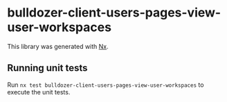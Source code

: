 # bulldozer-client-users-pages-view-user-workspaces

This library was generated with [Nx](https://nx.dev).

## Running unit tests

Run `nx test bulldozer-client-users-pages-view-user-workspaces` to execute the unit tests.
